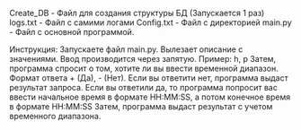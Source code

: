 Create_DB - Файл для создания структуры БД (Запускается 1 раз)
logs.txt - Файл с самими логами
Config.txt - Файл с директорией
main.py - Файл с основной программой.

Инструкция:
Запускаете файл main.py.
Вылезает описание с значениями. Ввод производится через запятую. Пример: h, p
Затем, программа спросит о том, хотите ли вы ввести временной диапазон. Формат ответа + (Да), - (Нет).
Если вы ответити нет, программа выдаст результат запроса.
Если вы ответили да, то программа попросит вас ввести начальное время в формате HH:MM:SS, а потом конечное время в формате HH:MM:SS
Затем, программа выдаст результат с учетом временного диапазона.
